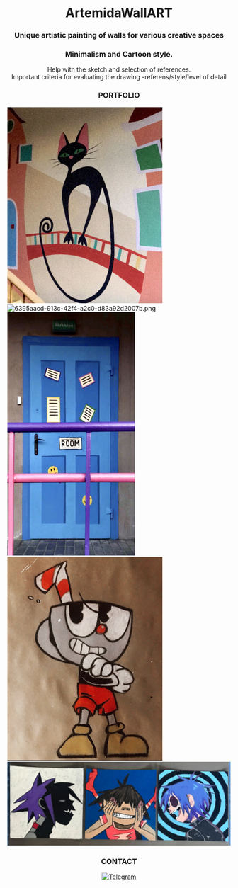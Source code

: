 <div id="header" align="center">
     <h1>ArtemidaWallART</h1>
     <h3>Unique artistic painting of walls for various creative spaces</h3>
</div>
<div id="header" align="center">
     <h3>Minimalism and Cartoon style.</h3>
</div> 
<div id="header" align="center">
     Help with the sketch and selection of references.
</div> 
<div id="header" align="center">
     Important criteria for evaluating the drawing -referens/style/level of detail
</div> 
    <h3 align="center">PORTFOLIO</h3>
    <p float="left">
    <img alt="0235d4a8-6d39-4500-adf1-da4f891697cd.jpg" src="https://github.com/ArtemidaCG/ArtemidaWallART.github.io/blob/main/0235d4a8-6d39-4500-adf1-da4f891697cd.jpg?raw=true" data-hpc="true" class="Box-sc-g0xbh4-0 fzFXnm" alt="WallART" width="350" height="443">
    <img alt="6395aacd-913c-42f4-a2c0-d83a92d2007b.png" src="https://github.com/ArtemidaCG/ArtemidaWallART.github.io/blob/main/6395aacd-913c-42f4-a2c0-d83a92d2007b.png?raw=true" data-hpc="true" class="Box-sc-g0xbh4-0 fzFXnm" alt="WallART" alt="WallART" width="500" height="350">
    <img alt="photo_2024-12-19_17-50-46.jpg" src="https://github.com/ArtemidaCG/ArtemidaWallART.github.io/blob/main/photo_2024-12-19_17-50-46.jpg?raw=true" data-hpc="true" class="Box-sc-g0xbh4-0 fzFXnm" alt="WallART" width="288" height="550">
         <img alt="307995692_2221125324755780_8786549224001585323_n.jpg" src="https://github.com/ArtemidaCG/ArtemidaWallART.github.io/blob/main/307995692_2221125324755780_8786549224001585323_n.jpg?raw=true" data-hpc="true" class="Box-sc-g0xbh4-0 fzFXnm" alt="WallART" width="350" height="460">
    <img alt="Gorillaz.png" src="https://github.com/ArtemidaCG/ArtemidaWallART.github.io/blob/main/Gorillaz.png?raw=true" data-hpc="true" class="Box-sc-g0xbh4-0 fzFXnm">
    </p>
    <h3 align="center">CONTACT</h3>
<div id="header" align="center">
    <a href="https://t.me/ARTEMIDA_CG">
    <img src="https://img.shields.io/badge/Telegram-a4292e?style=for-the-badge&logo=telegram&logoColor=white" alt="Telegram"/>
</a>
</div> 
